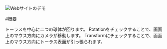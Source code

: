 ![Webサイトのデモ](https://github.com/user-attachments/assets/af3f91c0-a677-4a07-875d-e204453206ca)

#概要

トーラスを中心に二つの球体が回ります。
Rotationをチェックすることで、画面上のマウス方向にカメラが移動します。
Transformにチェックすることで、画面上のマウス方向にトーラス表面が引っ張られます。
